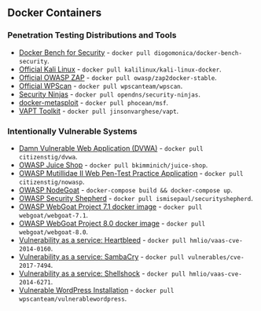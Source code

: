 ## Docker Containers

### Penetration Testing Distributions and Tools

* [Docker Bench for Security](https://hub.docker.com/r/diogomonica/docker-bench-security/) - `docker pull diogomonica/docker-bench-security`.
* [Official Kali Linux](https://hub.docker.com/r/kalilinux/kali-linux-docker/) - `docker pull kalilinux/kali-linux-docker`.
* [Official OWASP ZAP](https://github.com/zaproxy/zaproxy) - `docker pull owasp/zap2docker-stable`.
* [Official WPScan](https://hub.docker.com/r/wpscanteam/wpscan/) - `docker pull wpscanteam/wpscan`.
* [Security Ninjas](https://hub.docker.com/r/opendns/security-ninjas/) - `docker pull opendns/security-ninjas`.
* [docker-metasploit](https://hub.docker.com/r/phocean/msf/) - `docker pull phocean/msf`.
* [VAPT Toolkit](https://hub.docker.com/r/jinsonvarghese/vapt) - `docker pull jinsonvarghese/vapt`.

### Intentionally Vulnerable Systems

* [Damn Vulnerable Web Application (DVWA)](https://hub.docker.com/r/citizenstig/dvwa/) - `docker pull citizenstig/dvwa`.
* [OWASP Juice Shop](https://github.com/bkimminich/juice-shop#docker-container--) - `docker pull bkimminich/juice-shop`.
* [OWASP Mutillidae II Web Pen-Test Practice Application](https://hub.docker.com/r/citizenstig/nowasp/) - `docker pull citizenstig/nowasp`.
* [OWASP NodeGoat](https://github.com/owasp/nodegoat#option-3---run-nodegoat-on-docker) - `docker-compose build && docker-compose up`.
* [OWASP Security Shepherd](https://hub.docker.com/r/ismisepaul/securityshepherd/) - `docker pull ismisepaul/securityshepherd`.
* [OWASP WebGoat Project 7.1 docker image](https://hub.docker.com/r/webgoat/webgoat-7.1/) - `docker pull webgoat/webgoat-7.1`.
* [OWASP WebGoat Project 8.0 docker image](https://hub.docker.com/r/webgoat/webgoat-8.0/) - `docker pull webgoat/webgoat-8.0`.
* [Vulnerability as a service: Heartbleed](https://hub.docker.com/r/hmlio/vaas-cve-2014-0160/) - `docker pull hmlio/vaas-cve-2014-0160`.
* [Vulnerability as a service: SambaCry](https://hub.docker.com/r/vulnerables/cve-2017-7494/) - `docker pull vulnerables/cve-2017-7494`.
* [Vulnerability as a service: Shellshock](https://hub.docker.com/r/hmlio/vaas-cve-2014-6271/) - `docker pull hmlio/vaas-cve-2014-6271`.
* [Vulnerable WordPress Installation](https://hub.docker.com/r/wpscanteam/vulnerablewordpress/) - `docker pull wpscanteam/vulnerablewordpress`.
